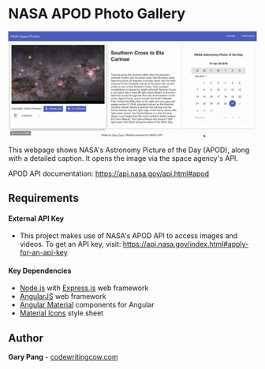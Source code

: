 # NASA APOD Photo Gallery

![My image](screenshot.gif)

This webpage shows NASA's Astronomy Picture of the Day (APOD), along with a detailed caption. It opens the image via the space agency's API.

APOD API documentation: https://api.nasa.gov/api.html#apod

## Requirements

#### External API Key

- This project makes use of NASA's APOD API to access images and videos. To get an API key, visit: https://api.nasa.gov/index.html#apply-for-an-api-key

#### Key Dependencies

- [Node.js](https://nodejs.org/en/) with [Express.js](https://expressjs.com/) web framework
- [AngularJS](https://angularjs.org/) web framework
- [Angular Material](https://material.angular.io/) components for Angular
- [Material Icons](https://fonts.googleapis.com/icon?family=Material+Icons) style sheet

## Author
**Gary Pang** - [codewritingcow.com](http://codewritingcow.com)
